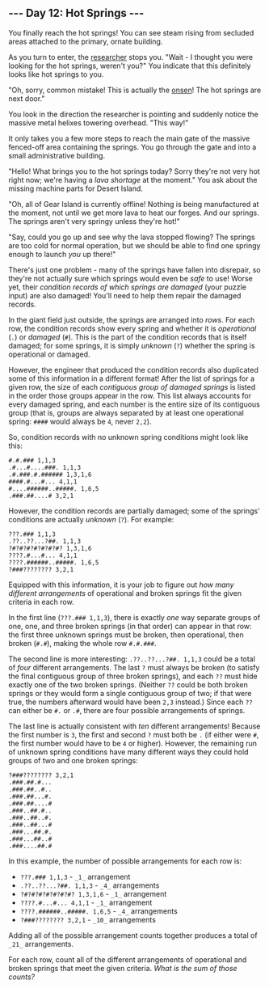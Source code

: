 ## \--- Day 12: Hot Springs ---

You finally reach the hot springs! You can see steam rising from secluded
areas attached to the primary, ornate building.

As you turn to enter, the [researcher](11) stops you. "Wait - I thought you
were looking for the hot springs, weren't you?" You indicate that this
definitely looks like hot springs to you.

"Oh, sorry, common mistake! This is actually the
[onsen](https://en.wikipedia.org/wiki/Onsen)! The hot springs are next door."

You look in the direction the researcher is pointing and suddenly notice the
massive metal helixes towering overhead. "This way!"

It only takes you a few more steps to reach the main gate of the massive
fenced-off area containing the springs. You go through the gate and into a
small administrative building.

"Hello! What brings you to the hot springs today? Sorry they're not very hot
right now; we're having a _lava shortage_ at the moment." You ask about the
missing machine parts for Desert Island.

"Oh, all of Gear Island is currently offline! Nothing is being manufactured at
the moment, not until we get more lava to heat our forges. And our springs.
The springs aren't very springy unless they're hot!"

"Say, could you go up and see why the lava stopped flowing? The springs are
too cold for normal operation, but we should be able to find one springy
enough to launch _you_ up there!"

There's just one problem - many of the springs have fallen into disrepair, so
they're not actually sure which springs would even be _safe_ to use! Worse
yet, their _condition records of which springs are damaged_ (your puzzle
input) are also damaged! You'll need to help them repair the damaged records.

In the giant field just outside, the springs are arranged into _rows_. For
each row, the condition records show every spring and whether it is
_operational_ (`.`) or _damaged_ (`#`). This is the part of the condition
records that is itself damaged; for some springs, it is simply _unknown_ (`?`)
whether the spring is operational or damaged.

However, the engineer that produced the condition records also duplicated some
of this information in a different format! After the list of springs for a
given row, the size of each _contiguous group of damaged springs_ is listed in
the order those groups appear in the row. This list always accounts for every
damaged spring, and each number is the entire size of its contiguous group
(that is, groups are always separated by at least one operational spring:
`####` would always be `4`, never `2,2`).

So, condition records with no unknown spring conditions might look like this:

    
    
    #.#.### 1,1,3
    .#...#....###. 1,1,3
    .#.###.#.###### 1,3,1,6
    ####.#...#... 4,1,1
    #....######..#####. 1,6,5
    .###.##....# 3,2,1
    

However, the condition records are partially damaged; some of the springs'
conditions are actually _unknown_ (`?`). For example:

    
    
    ???.### 1,1,3
    .??..??...?##. 1,1,3
    ?#?#?#?#?#?#?#? 1,3,1,6
    ????.#...#... 4,1,1
    ????.######..#####. 1,6,5
    ?###???????? 3,2,1
    

Equipped with this information, it is your job to figure out _how many
different arrangements_ of operational and broken springs fit the given
criteria in each row.

In the first line (`???.### 1,1,3`), there is exactly _one_ way separate
groups of one, one, and three broken springs (in that order) can appear in
that row: the first three unknown springs must be broken, then operational,
then broken (`#.#`), making the whole row `#.#.###`.

The second line is more interesting: `.??..??...?##. 1,1,3` could be a total
of _four_ different arrangements. The last `?` must always be broken (to
satisfy the final contiguous group of three broken springs), and each `??`
must hide exactly one of the two broken springs. (Neither `??` could be both
broken springs or they would form a single contiguous group of two; if that
were true, the numbers afterward would have been `2,3` instead.) Since each
`??` can either be `#.` or `.#`, there are four possible arrangements of
springs.

The last line is actually consistent with _ten_ different arrangements!
Because the first number is `3`, the first and second `?` must both be `.` (if
either were `#`, the first number would have to be `4` or higher). However,
the remaining run of unknown spring conditions have many different ways they
could hold groups of two and one broken springs:

    
    
    ?###???????? 3,2,1
    .###.##.#...
    .###.##..#..
    .###.##...#.
    .###.##....#
    .###..##.#..
    .###..##..#.
    .###..##...#
    .###...##.#.
    .###...##..#
    .###....##.#
    

In this example, the number of possible arrangements for each row is:

  * `???.### 1,1,3` \- `_1_` arrangement
  * `.??..??...?##. 1,1,3` \- `_4_` arrangements
  * `?#?#?#?#?#?#?#? 1,3,1,6` \- `_1_` arrangement
  * `????.#...#... 4,1,1` \- `_1_` arrangement
  * `????.######..#####. 1,6,5` \- `_4_` arrangements
  * `?###???????? 3,2,1` \- `_10_` arrangements

Adding all of the possible arrangement counts together produces a total of
`_21_` arrangements.

For each row, count all of the different arrangements of operational and
broken springs that meet the given criteria. _What is the sum of those
counts?_


